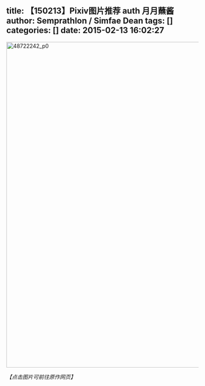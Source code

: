 title: 【150213】Pixiv图片推荐 auth 月月蘸酱
author: Semprathlon / Simfae Dean
tags: []
categories: []
date: 2015-02-13 16:02:27
---
<a href="http://www.pixiv.net/member_illust.php?mode=medium&amp;illust_id=48722242"><img class="alignnone size-full wp-image-79" src="http://semprathlon.net/blog/blog/uploads/2015/02/48722242_p0.jpg" alt="48722242_p0" width="640" height="853" /></a>
<div class="entry-content">

<em>【点击图片可前往原作网页】</em>

</div>
<footer class="entry-meta"></footer>